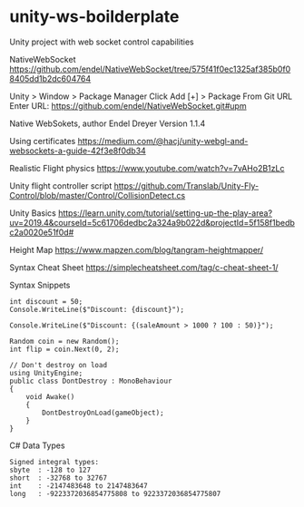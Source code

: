 # unity-ws-boilderplate
Unity project with web socket control capabilities

NativeWebSocket
https://github.com/endel/NativeWebSocket/tree/575f41f0ec1325af385b0f08405dd1b2dc604764

Unity > Window > Package Manager
Click Add [+] > Package From Git URL
Enter URL: https://github.com/endel/NativeWebSocket.git#upm

Native WebSokets, author Endel Dreyer
Version 1.1.4

Using certificates
https://medium.com/@hacj/unity-webgl-and-websockets-a-guide-42f3e8f0db34

Realistic Flight physics
https://www.youtube.com/watch?v=7vAHo2B1zLc

Unity flight controller script 
https://github.com/Translab/Unity-Fly-Control/blob/master/Control/CollisionDetect.cs

Unity Basics
https://learn.unity.com/tutorial/setting-up-the-play-area?uv=2019.4&courseId=5c61706dedbc2a324a9b022d&projectId=5f158f1bedbc2a0020e51f0d#

Height Map
https://www.mapzen.com/blog/tangram-heightmapper/

Syntax Cheat Sheet
https://simplecheatsheet.com/tag/c-cheat-sheet-1/

Syntax Snippets
```
int discount = 50;
Console.WriteLine($"Discount: {discount}");

Console.WriteLine($"Discount: {(saleAmount > 1000 ? 100 : 50)}");

Random coin = new Random();
int flip = coin.Next(0, 2);

// Don't destroy on load
using UnityEngine;
public class DontDestroy : MonoBehaviour
{
    void Awake()
    {
        DontDestroyOnLoad(gameObject);
    }
}

```

C# Data Types
```
Signed integral types:
sbyte  : -128 to 127
short  : -32768 to 32767
int    : -2147483648 to 2147483647
long   : -9223372036854775808 to 9223372036854775807



```